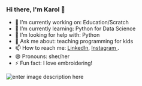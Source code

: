 ### Hi there, I'm Karol 👋



- 🔭 I’m currently working on: Education/Scratch
- 🌱 I’m currently learning: Python for Data Science
- 🤔 I’m looking for help with: Python
- 💬 Ask me about: teaching programming for kids
- 📫 How to reach me: [LinkedIn](https://www.linkedin.com/in/karolyne-rocha-bb869a190/), [Instagram ](https://www.instagram.com/karolyne.rochaa/).
- 😄 Pronouns: sher/her
- ⚡ Fun fact: I love embroidering! 

![enter image description here](https://github-readme-stats.vercel.app/api?username=karolrocha&&show_icons=true&title_color=E68ABB&icon_color=FBD876&text_color=A888D1&bg_color=000000)  
